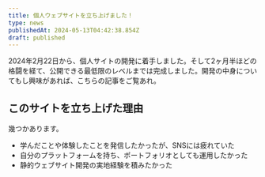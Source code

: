 ```yaml
---
title: 個人ウェブサイトを立ち上げました！
type: news
publishedAt: 2024-05-13T04:42:38.854Z
draft: published
---
```


2024年2月22日から、個人サイトの開発に着手しました。そして2ヶ月半ほどの格闘を経て、公開できる最低限のレベルまでは完成しました。開発の中身についてもし興味があれば、こちらの記事をご覧あれ。

## このサイトを立ち上げた理由

幾つかあります。

- 学んだことや体験したことを発信したかったが、SNSには疲れていた
- 自分のプラットフォームを持ち、ポートフォリオとしても運用したかった
- 静的ウェブサイト開発の実地経験を積みたかった
